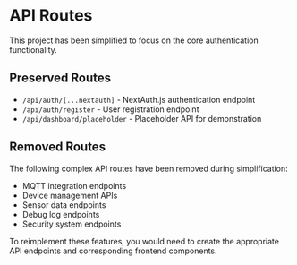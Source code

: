 # API Routes

This project has been simplified to focus on the core authentication functionality.

## Preserved Routes
- `/api/auth/[...nextauth]` - NextAuth.js authentication endpoint
- `/api/auth/register` - User registration endpoint
- `/api/dashboard/placeholder` - Placeholder API for demonstration

## Removed Routes
The following complex API routes have been removed during simplification:
- MQTT integration endpoints
- Device management APIs
- Sensor data endpoints
- Debug log endpoints
- Security system endpoints

To reimplement these features, you would need to create the appropriate API endpoints and corresponding frontend components.